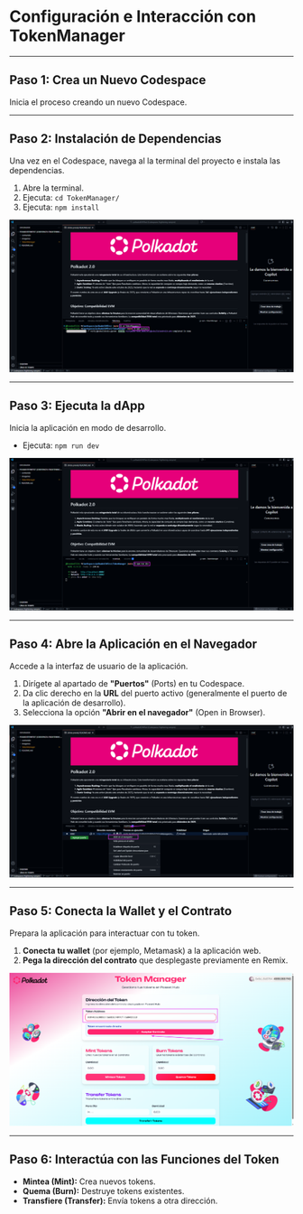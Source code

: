 # Configuración e Interacción con TokenManager
---

## Paso 1: Crea un Nuevo Codespace

Inicia el proceso creando un nuevo Codespace.


---

## Paso 2: Instalación de Dependencias

Una vez en el Codespace, navega al la terminal del proyecto e instala las dependencias.

1.  Abre la terminal.
2.  Ejecuta: `cd TokenManager/`
3.  Ejecuta: `npm install`
   
![codespace](/imagenes/codespace-npm-install.png)


---

## Paso 3: Ejecuta la dApp

Inicia la aplicación en modo de desarrollo.

* Ejecuta: `npm run dev`
  
![codespace](/imagenes/codespace-npm-run-dev.png)


---

## Paso 4: Abre la Aplicación en el Navegador

Accede a la interfaz de usuario de la aplicación.

1.  Dirígete al apartado de **"Puertos"** (Ports) en tu Codespace.
2.  Da clic derecho en la **URL** del puerto activo (generalmente el puerto de la aplicación de desarrollo).
3.  Selecciona la opción **"Abrir en el navegador"** (Open in Browser).

![codespace](/imagenes/codespace-puertos.png)


---

## Paso 5: Conecta la Wallet y el Contrato

Prepara la aplicación para interactuar con tu token.

1.  **Conecta tu wallet** (por ejemplo, Metamask) a la aplicación web.
2.  **Pega la dirección del contrato** que desplegaste previamente en Remix.

![codespace](/imagenes/TokenManager1.png)


---

## Paso 6: Interactúa con las Funciones del Token

* **Mintea (Mint):** Crea nuevos tokens.
* **Quema (Burn):** Destruye tokens existentes.
* **Transfiere (Transfer):** Envía tokens a otra dirección.
